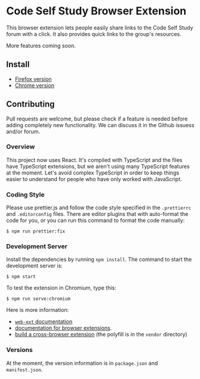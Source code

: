 # Code Self Study Browser Extension

This browser extension lets people easily share links to the Code Self Study forum with a click. It also provides quick links to the group's resources.

More features coming soon.

## Install

- [Firefox version](https://addons.mozilla.org/en-US/firefox/addon/codeselfstudy/)
- [Chrome version](https://chrome.google.com/webstore/detail/code-self-study/mejalgpjkfdfpemlljeomjdefolbikch?hl=en)

## Contributing

Pull requests are welcome, but please check if a feature is needed before adding completely new functionality. We can discuss it in the Github issuess and/or forum.

### Overview

This project now uses React. It's compiled with TypeScript and the files have TypeScript extensions, but we aren't using many TypeScript features at the moment. Let's avoid complex TypeScript in order to keep things easier to understand for people who have only worked with JavaScript.

### Coding Style

Please use prettier.js and follow the code style specified in the `.prettierrc` and `.editorconfig` files. There are editor plugins that with auto-format the code for you, or you can run this command to format the code manually:

```text
$ npm run prettier:fix
```

### Development Server

Install the dependencies by running `npm install`. The command to start the development server is:

```text
$ npm start
```

To test the extension in Chromium, type this:

```text
$ npm run serve:chromium
```

Here is more information:

- [`web-ext` documentation](https://github.com/mozilla/web-ext)
- [documentation for browser extensions](https://developer.mozilla.org/en-US/docs/Mozilla/Add-ons/WebExtensions).
- [build a cross-browser extension](https://developer.mozilla.org/en-US/docs/Mozilla/Add-ons/WebExtensions/Build_a_cross_browser_extension) (the polyfill is in the `vendor` directory)

### Versions

At the moment, the version information is in `package.json` and `manifest.json`.
